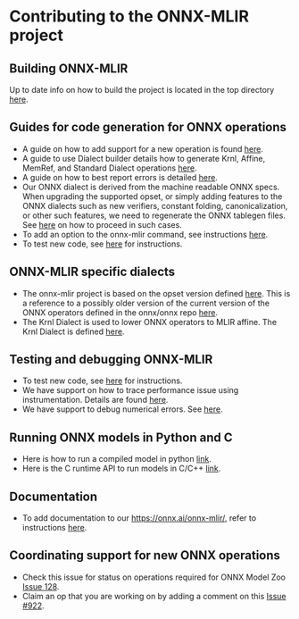<!--- SPDX-License-Identifier: Apache-2.0 -->

# Contributing to the ONNX-MLIR project

## Building ONNX-MLIR

Up to date info on how to build the project is located in the top directory [here](README.md).

## Guides for code generation for ONNX operations
* A guide on how to add support for a new operation is found [here](docs/HowToAddAnOperation.md).
* A guide to use Dialect builder details how to generate Krnl, Affine, MemRef, and Standard Dialect operations [here](docs/LoweringCode.md).
* A guide on how to best report errors is detailed [here](docs/ErrorHandling.md).
* Our ONNX dialect is derived from the machine readable ONNX specs. When upgrading the supported opset, or simply adding features to the ONNX dialects such as new verifiers, constant folding, canonicalization, or other such features, we need to regenerate the ONNX tablegen files. See [here](docs/ImportONNXDefs.md) on how to proceed in such cases.
* To add an option to the onnx-mlir command, see instructions [here](docs/Options.md).
* To test new code, see [here](docs/Testing.md) for instructions.

## ONNX-MLIR specific dialects

* The onnx-mlir project is based on the opset version defined [here](docs/Dialects/onnx.md). This is a reference to a possibly older version of the current version of the ONNX operators defined in the onnx/onnx repo [here](https://github.com/onnx/onnx/blob/master/docs/Operators.md).
* The Krnl Dialect is used to lower ONNX operators to MLIR affine. The Krnl Dialect is defined [here](docs/Dialects/krnl.md).

## Testing and debugging ONNX-MLIR

* To test new code, see [here](docs/Testing.md) for instructions.
* We have support on how to trace performance issue using instrumentation. Details are found [here](docs/Instrumentation.md).
* We have support to debug numerical errors. See [here](docs/DebuggingNumericalError.md).

## Running ONNX models in Python and C

* Here is how to run a compiled model in python [link](docs/UsingPyRuntime.md).
* Here is the C runtime API to run models in C/C++ [link](http://onnx.ai/onnx-mlir/doxygen_html/OnnxMlirRuntime/index.html).

## Documentation

* To add documentation to our https://onnx.ai/onnx-mlir/, refer to instructions [here](docs/Documentation.md).

## Coordinating support for new ONNX operations

* Check this issue for status on operations required for ONNX Model Zoo [Issue 128](https://github.com/onnx/onnx-mlir/issues/128).
* Claim an op that you are working on by adding a comment on this [Issue #922](https://github.com/onnx/onnx-mlir/issues/922).

